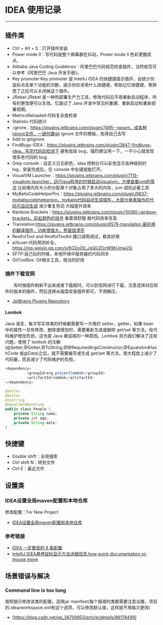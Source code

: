 # IDEA 使用记录

---

## 插件类

-   Ctrl + Alt + S：打开插件安装
-   Power mode II：写代码是整个屏幕都在抖动，Power mode II 色彩更酷炫点。
-   Alibaba Java Coding Guidelines：阿里巴巴代码规范检查插件，当然规范可以参考《阿里巴巴 Java 开发手册》。
-   Key promoter:Key promoter 是 IntelliJ IDEA 的快捷键提示插件，会统计你鼠标点击某个功能的次数，提示你应该用什么快捷键，帮助记忆快捷键，等熟悉了之后可以关闭掉这个插件。
-   JRebel:JRebel 是一种热部署生产力工具，修改代码后不用重新启动程序，所有的更改便可以生效。它跳过了 Java 开发中常见的重建、重新启动和重新部署周期。
-   MetricsReloaded:代码复杂度检查
-   Statistic:代码统计
-   .ignore：https://plugins.jetbrains.com/plugin/7495--ignore，成各种ignore文件，一键创建git ignore 文件的模板，免得自己去写
-   Add to gitignore
-   FindBugs-IDEA：https://plugins.jetbrains.com/plugin/3847-findbugs-idea，写完代码后检测下 避免低级 bug，强烈建议用一下，一不小心就发现很多老代码的 bug
-   Grep console：自定义日志颜色，idea 控制台可以彩色显示各种级别的 log，安装完成后，在 console 中右键就能打开。
-   VisualVM Launcher：https://plugins.jetbrains.com/plugin/7115-visualvm-launcher，运行java程序的时候启动visualvm，方便查看jvm的情况 比如堆内存大小的分配某个对象占用了多大的内存，jvm 调优必备工具
-   MyBatisCodeHelperPro：https://plugins.jetbrains.com/plugin/9837-mybatiscodehelperpro，mybatis代码自动生成插件，大部分单表操作的代码可自动生成 减少重复劳动 大幅提升效率
-   Rainbow Brackets：https://plugins.jetbrains.com/plugin/10080-rainbow-brackets，彩虹颜色的括号 看着很舒服 敲代码效率变高
-   Translation:https://plugins.jetbrains.com/plugin/8579-translation,最好用的翻译插件，功能很强大，界面很漂亮
-   RestfulTool and RestfulToolkit:接口调用调试，极其好用
-   aiXcoer:代码预测补全， https://mp.weixin.qq.com/s/6O2oO0_JgQUZOcW9hUmw2Q
-   SFTP:自己玩的时候，本地环境中服务器的代码同步
-   GitToolBox: Git相关工具，相当的好用

### 插件下载官网

&ensp;&ensp;&ensp;&ensp;有时候插件刷新不出来或者下载超时，可以到官网进行下载，注意选择对应软件的版本的插件，然后选择从磁盘安装插件即可，不用解压。

-   [JetBrains Plugins Repository](https://plugins.jetbrains.com/)

#### Lombok

Java 语言，每次写实体类的时候都需要写一大堆的 setter，getter，如果 bean 中的属性一旦有修改、删除或增加时，需要重新生成或删除 get/set 等方法，给代码维护增加负担，这也是 Java 被诟病的一种原因。Lombok 则为我们解决了这些问题，使用了 lombok 的注解(@Setter,@Getter,@ToString,@@RequiredArgsConstructor,@EqualsAndHashCode 或@Data)之后，就不需要编写或生成 get/set 等方法，很大程度上减少了代码量，而且减少了代码维护的负担。

```java
<dependency>
          <groupId>org.projectlombok</groupId>
          <artifactId>lombok</artifactId>
</dependency>
```

```java
@Setter
@Getter
@ToString
@EqualsAndHashCode
public class People {
    private String name;
    private int age;
    private String male;
}
```

## 快捷键

-   Double shift：全局搜索
-   Ctrl shift N：转到文件
-   Ctrl E：最近文件

## 设置类
### IDEA设置全局maven配置和本地仓库
修改配置：For New Project

- [IDEA设置全局maven配置和本地仓库](https://blog.csdn.net/xiaoaww/article/details/105789381)

### 参考链接
-   [IDEA 一定要改的 8 条配置](https://mp.weixin.qq.com/s/dfZrFuoih94Puu6dt_AxDA)
- [IntelliJ IDEA悬停鼠标显示方法详细信息:how quick documentation on mouse move](https://blog.csdn.net/qq_34033853/article/details/86263014)

## 场景错误与解决
### Command line is too long
按照提示修改该类的配置，选择jar manifest(每个报错的类都需要注意设置，项目的.idea/workspace.xml有这个选项，可以修改默认值，这样就不用每次更改) 

- [https://blog.csdn.net/qq_38709953/article/details/88178499]